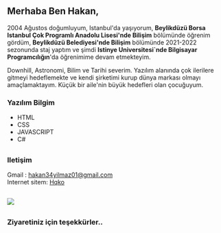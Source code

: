 ## Merhaba Ben Hakan,
<p>2004 Ağustos doğumluyum, Istanbul'da yaşıyorum, <b>Beylikdüzü Borsa Istanbul Çok Programlı Anadolu Lisesi'nde Bilişim</b> bölümünde öğrenim gördüm, <b>Beylikdüzü Belediyesi'nde Bilişim</b> bölümünde 2021-2022 sezonunda staj yaptım ve şimdi <b>Istinye Universitesi`nde Bilgisayar Programcılığın</b>'da öğrenimime devam etmekteyim.</p>
<p>Downhill, Astronomi, Bilim ve Tarihi severim. Yazılım alanında çok ilerilere gitmeyi hedeflemekte ve kendi şirketimi kurup dünya markası olmayı amaçlamaktayım. Küçük bir aile'nin büyük hedefleri olan çocuğuyum.</p>

### Yazılım Bilgim
<ul>
  <li>HTML</li>
  <li>CSS</li>
  <li>JAVASCRIPT</li>
  <li>C#</li>
</ul>
 
##
### Iletişim
Gmail : hakan34yilmaz01@gmail.com </br>
Internet sitem: <a href="https://hqko.netlify.app/hqko">Hqko</a>
  
## 
 ![](https://komarev.com/ghpvc/?username=hqko01)
## 
### Ziyaretiniz için teşekkürler..

